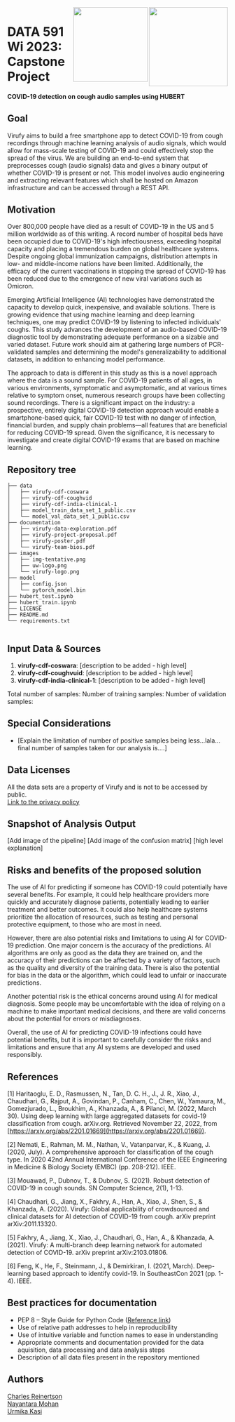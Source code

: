 
<img src="https://github.com/nayantaramohan/DATA-591-Team-Virufy/blob/main/images/virufy-logo.png" width="180" align="right">    
<img src="https://github.com/nayantaramohan/DATA-591-Team-Virufy/blob/main/images/uw-logo.png" width="170" align="right">  
 
# DATA 591 Wi 2023: Capstone Project
#### COVID-19 detection on cough audio samples using HUBERT 

## Goal
Virufy aims to build a free smartphone app to detect COVID-19 from cough recordings through machine learning analysis of audio signals, which would allow for mass-scale testing of COVID-19 and could effectively stop the spread of the virus. We are building an end-to-end system that preprocesses cough (audio signals) data and gives a binary output of whether COVID-19 is present or not. This model involves audio engineering and extracting relevant features which shall be hosted on Amazon infrastructure and can be accessed through a REST API.

## Motivation
Over 800,000 people have died as a result of COVID-19 in the US and 5 million worldwide as of this writing. A record number of hospital beds have been occupied due to COVID-19's high infectiousness, exceeding hospital capacity and placing a tremendous burden on global healthcare systems. Despite ongoing global immunization campaigns, distribution attempts in low- and middle-income nations have been limited. Additionally, the efficacy of the current vaccinations in stopping the spread of COVID-19 has been reduced due to the emergence of new viral variations such as Omicron.    
  
Emerging Artificial Intelligence (AI) technologies have demonstrated the capacity to develop quick, inexpensive, and available solutions. There is growing evidence that using machine learning and deep learning techniques, one may predict COVID-19 by listening to infected individuals' coughs. This study advances the development of an audio-based COVID-19 diagnostic tool by demonstrating adequate performance on a sizable and varied dataset. Future work should aim at gathering large numbers of PCR-validated samples and determining the model's generalizability to additional datasets, in addition to enhancing model performance.    
  
The approach to data is different in this study as this is a novel approach where the data is a sound sample. For COVID-19 patients of all ages, in various environments, symptomatic and asymptomatic, and at various times relative to symptom onset, numerous research groups have been collecting sound recordings.
There is a significant impact on the industry: a prospective, entirely digital COVID-19 detection approach would enable a smartphone-based quick, fair COVID-19 test with no danger of infection, financial burden, and supply chain problems—all features that are beneficial for reducing COVID-19 spread. Given the significance, it is necessary to investigate and create digital COVID-19 exams that are based on machine learning.

## Repository tree
```
├── data
│   ├── virufy-cdf-coswara
│   ├── virufy-cdf-coughvid
│   ├── virufy-cdf-india-clinical-1
│   ├── model_train_data_set_1_public.csv
│   └── model_val_data_set_1_public.csv
├── documentation
│   ├── virufy-data-exploration.pdf
│   ├── virufy-project-proposal.pdf
│   ├── virufy-poster.pdf
│   └── virufy-team-bios.pdf
├── images
│   ├── img-tentative.png
│   ├── uw-logo.png
│   └── virufy-logo.png
├── model
│   ├── config.json
│   └── pytorch_model.bin
├── hubert_test.ipynb
├── hubert_train.ipynb
├── LICENSE
├── README.md
└── requirements.txt


```

## Input Data & Sources
1. **virufy-cdf-coswara**: [description to be added - high level]
2. **virufy-cdf-coughvuid**: [description to be added - high level]
3. **virufy-cdf-india-clinical-1**: [description to be added - high level]

Total number of samples:
Number of training samples:
Number of validation samples:

## Special Considerations
- [Explain the limitation of number of positive samples being less...lala... final number of samples taken for our analysis is....]

## Data Licenses
All the data sets are a property of Virufy and is not to be accessed by public.   
[Link to the privacy policy](https://drive.google.com/file/d/1EB_9q8nSxvJXWMtCfxCWmisM-n03TJYz/view)


## Snapshot of Analysis Output
[Add image of the pipeline]
[Add image of the confusion matrix]
[high level explanation]

## Risks and benefits of the proposed solution
The use of AI for predicting if someone has COVID-19 could potentially have several benefits. For example, it could help healthcare providers more quickly and accurately diagnose patients, potentially leading to earlier treatment and better outcomes. It could also help healthcare systems prioritize the allocation of resources, such as testing and personal protective equipment, to those who are most in need.

However, there are also potential risks and limitations to using AI for COVID-19 prediction. One major concern is the accuracy of the predictions. AI algorithms are only as good as the data they are trained on, and the accuracy of their predictions can be affected by a variety of factors, such as the quality and diversity of the training data. There is also the potential for bias in the data or the algorithm, which could lead to unfair or inaccurate predictions.

Another potential risk is the ethical concerns around using AI for medical diagnosis. Some people may be uncomfortable with the idea of relying on a machine to make important medical decisions, and there are valid concerns about the potential for errors or misdiagnoses.

Overall, the use of AI for predicting COVID-19 infections could have potential benefits, but it is important to carefully consider the risks and limitations and ensure that any AI systems are developed and used responsibly.

## References
[1] Haritaoglu, E. D., Rasmussen, N., Tan, D. C. H., J., J. R., Xiao, J., Chaudhari, G., Rajput, A., Govindan, P., Canham, C., Chen, W., Yamaura, M., Gomezjurado, L., Broukhim, A., Khanzada, A., & Pilanci, M. (2022, March 30). Using deep learning with large aggregated datasets for covid-19 classification from cough. arXiv.org. Retrieved November 22, 2022, from [https://arxiv.org/abs/2201.01669](https://arxiv.org/abs/2201.01669).   
  
[2] Nemati, E., Rahman, M. M., Nathan, V., Vatanparvar, K., & Kuang, J.
(2020, July). A comprehensive approach for classification of the cough type. In 2020 42nd Annual International Conference of the IEEE Engineering in Medicine & Biology Society (EMBC) (pp. 208-212). IEEE.    

[3] Mouawad, P., Dubnov, T., & Dubnov, S. (2021). Robust detection of COVID-19 in cough sounds. SN Computer Science, 2(1), 1-13.    

[4] Chaudhari, G., Jiang, X., Fakhry, A., Han, A., Xiao, J., Shen, S., & Khanzada, A. (2020). Virufy: Global applicability of crowdsourced and clinical datasets for AI detection of COVID-19 from cough. arXiv preprint arXiv:2011.13320.    

[5] Fakhry, A., Jiang, X., Xiao, J., Chaudhari, G., Han, A., & Khanzada, A. (2021). Virufy: A multi-branch deep learning network for automated detection of COVID-19. arXiv preprint arXiv:2103.01806.    

[6] Feng, K., He, F., Steinmann, J., & Demirkiran, I. (2021, March). Deep-learning based approach to identify covid-19. In SoutheastCon 2021 (pp. 1-4). IEEE.


## Best practices for documentation
- PEP 8 – Style Guide for Python Code ([Reference link](https://peps.python.org/pep-0008/))
- Use of relative path addresses to help in reproducibility
- Use of intuitive variable and function names to ease in understanding
- Appropriate comments and documentation provided for the data aquisition, data processing and data analysis steps
- Description of all data files present in the repository mentioned


## Authors
[Charles Reinertson](https://github.com/charles-reinertson)  
[Nayantara Mohan](https://github.com/nayantaramohan)  
[Urmika Kasi](https://github.com/urmikakasi)

